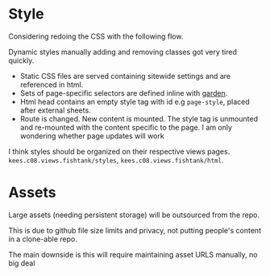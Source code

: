 # Style
Considering redoing the CSS with the following flow.

Dynamic styles manually adding and removing classes got very tired quickly.
- Static CSS files are served containing sitewide settings and are referenced in html.
- Sets of page-specific selectors are defined inline with [garden](https://github.com/noprompt/garden/).
- Html head contains an empty style tag with id e.g `page-style`, placed after external sheets.
- Route is changed. New content is mounted. The style tag is unmounted and re-mounted with the content specific to the page. I am only wondering whether page updates will work

I think styles should be organized on their respective views pages. `kees.c08.views.fishtank/styles`, `kees.c08.views.fishtank/html`.

# Assets
Large assets (needing persistent storage) will be outsourced from the repo.

This is due to github file size limits and privacy, not putting people's content in a clone-able repo.

The main downside is this will require maintaining asset URLS manually, no big deal
